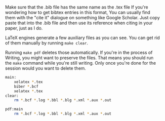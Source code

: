 Make sure that the .bib file has the same name as the .tex file
If you're wondering how to get bibtex entries in this format,
You can usually find them with the "cite it" dialogue on something
like Google Scholar. Just copy paste that into the .bib file and then
use its reference when citing in your paper, just as I do.

LaTeX engines generate a few auxiliary files as you can see. You can get
rid of them manually by running `make clear`.

Running `make pdf` deletes those automatically. If you're in the process of
 Writing, you might want to preserve the files. That means you should run the
 `make` command while you're still writing. Only once you're done for the
 session would you want to delete them.

```bash
main:
	xelatex *.tex
	biber *.bcf
	xelatex *.tex 
clear:
	rm *.bcf *.log *.bbl *.blg *.xml *.aux *.out

pdf:main
	rm *.bcf *.log *.bbl *.blg *.xml *.aux *.out
```
